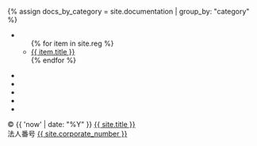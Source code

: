 {% assign docs_by_category = site.documentation | group_by: "category" %}
<div id="footer" class="footer">
    <div class="navigation">
        <ul class="horizontal-list">
            <li class="item">
                <ul>
                    {% for item in site.reg %}
                    <li><a href="{{ item.url }}">{{ item.title }}</a></li>
                    {% endfor %}
                </ul>
            </li>
        </ul>
    </div>
    <div class="socials">
        <ul>
            <li><a href="https://www.youtube.com/c/{{ site.youtube }}" target="_blank" rel="noopener"><i class="fa-youtube fa-2x"></i></a></li>
            <li><a href="https://x.com/{{ site.x-twitter }}" target="_blank" rel="noopener"><i class="fa-x-twitter fa-2x"></i></a></li>
            <li><a href="https://www.facebook.com/{{ site.facebook }}" target="_blank" rel="noopener"><i class="fa-facebook fa-2x"></i></a></li>
            <li><a href="https://www.instagram.com/{{ site.instagram }}" target="_blank" rel="noopener"><i class="fa-instagram fa-2x"></i></a></li>
            <li><a href="https://github.com/{{ site.github }}" target="_blank" rel="noopener"><i class="fa-github fa-2x"></i></a></li>
        </ul>
    </div>
    <div class="copyright">
        <div class="left">&copy;&nbsp;{{ 'now' | date: "%Y" }}&nbsp;<a href="{{ site.url }}">{{ site.title }}</a></div>
        <div class="right">
            法人番号&nbsp;<a href="https://www.houjin-bangou.nta.go.jp/henkorireki-johoto.html?selHouzinNo={{ site.corporate_number }}" target="_blank" rel="noopener">{{ site.corporate_number }}</a>
        </div>
    </div>
</div>

